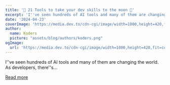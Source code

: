 ```yaml
---
title: '🚀 21 Tools to take your dev skills to the moon 🌝'
excerpt: 'I''ve seen hundreds of AI tools and many of them are changing the world.  As developers, there''s...'
date: '2024-04-23'
coverImage: 'https://media.dev.to/cdn-cgi/image/width=1000,height=420,fit=cover,gravity=auto,format=auto/https%3A%2F%2Fdev-to-uploads.s3.amazonaws.com%2Fuploads%2Farticles%2Fy4kdfgyuaqt003xcjkpe.png'
author:
  name: Koders
  picture: "assets/blog/authors/koders.png"
ogImage:
  url: 'https://media.dev.to/cdn-cgi/image/width=1000,height=420,fit=cover,gravity=auto,format=auto/https%3A%2F%2Fdev-to-uploads.s3.amazonaws.com%2Fuploads%2Farticles%2Fy4kdfgyuaqt003xcjkpe.png'
---
```


I''ve seen hundreds of AI tools and many of them are changing the world.  As developers, there''s...

[Read more](https://dev.to/taipy/21-tools-to-take-your-dev-skills-to-the-moon-53mf)
